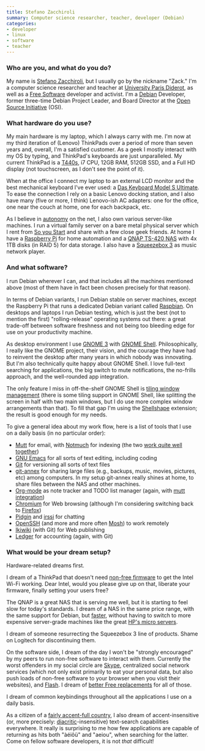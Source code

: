 ```yaml
---
title: Stefano Zacchiroli
summary: Computer science researcher, teacher, developer (Debian)
categories:
- developer
- linux
- software
- teacher
---
```


### Who are you, and what do you do?

My name is [Stefano Zacchiroli](http://upsilon.cc/ "Stefano's website."), but I usually go by the nickname "Zack." I'm a computer science researcher and teacher at [University Paris Diderot](http://www.univ-paris-diderot.fr/ "The University Paris Diderot."), as well as a [Free Software](https://www.gnu.org/philosophy/free-sw.html "GNU's free software definition.") developer and activist. I'm a [Debian][] Developer, former three-time Debian Project Leader, and Board Director at the [Open Source Initiative](http://opensource.org/ "A non-profit supporting open source software.") (OSI)</a>.

### What hardware do you use?

My main hardware is my laptop, which I always carry with me. I'm now at my third iteration of (Lenovo) ThinkPads over a period of more than seven years and, overall, I'm a satisfied customer. As a geek I mostly interact with my OS by typing, and ThinkPad's keyboards are just unparalleled. My current ThinkPad is a [T440s][thinkpad-t440s], i7 CPU, 12GB RAM, 512GB SSD, and a Full HD display (not touchscreen, as I don't see the point of it).

When at the office I connect my laptop to an external LCD monitor and the best mechanical keyboard I've ever used: a [Das Keyboard Model S Ultimate][model-s-ultimate]. To ease the connection I rely on a basic Lenovo docking station, and I also have many (five or more, I think) Lenovo-ish AC adapters: one for the office, one near the couch at home, one for each backpack, etc.

As I believe in [autonomy](http://autonomo.us/2008/07/14/franklin-street-statement/ "An article about freedom in network services.") on the net, I also own various server-like machines. I run a virtual family server on a bare metal physical server which I rent from [So you Start](http://www.soyoustart.com/en/essential-servers/ "A dedicated server hosting service.") and share with a few close geek friends. At home I have a [Raspberry Pi][raspberry-pi] for home automation and a [QNAP TS-420 NAS][ts-420] with 4x 1TB disks (in RAID 5) for data storage. I also have a [Squeezebox 3][squeezebox] as music network player.

### And what software?

I run Debian wherever I can, and that includes all the machines mentioned above (most of them have in fact been chosen precisely for that reason).

In terms of Debian variants, I run Debian stable on server machines, except the Raspberry Pi that runs a dedicated Debian variant called [Raspbian][]. On desktops and laptops I run Debian testing, which is just the best (not to mention the first) "rolling-release" operating systems out there: a great trade-off between software freshness and not being too bleeding edge for use on your productivity machine.

As desktop environment I use [GNOME 3][gnome] with [GNOME Shell][gnome-shell]. Philosophically, I really like the GNOME project, their vision, and the courage they have had to reinvent the desktop after many years in which nobody was innovating. But I'm also technically quite happy about GNOME Shell. I love full-text searching for applications, the big switch to mute notifications, the no-frills approach, and the well-rounded app integration.

The only feature I miss in off-the-shelf GNOME Shell is [tiling window management](http://en.wikipedia.org/wiki/Tiling_window_manager "The Wikipedia entry for timing window managers.") (there is some tiling support in GNOME Shell, like splitting the screen in half with two main windows, but I do use more complex window arrangements than that). To fill that gap I'm using the [Shellshape][] extension; the result is good enough for my needs.

To give a general idea about my work flow, here is a list of tools that I use on a daily basis (in no particular order):

- [Mutt][] for email, with [Notmuch][] for indexing (the two [work quite well together][notmuch-mutt])
- [GNU Emacs][emacs] for all sorts of text editing, including coding
- [Git][] for versioning all sorts of text files
- [git-annex][] for sharing large files (e.g., backups, music, movies, pictures, etc) among computers. In my setup git-annex really shines at home, to share files between the NAS and other machines.
- [Org-mode][] as note tracker and TODO list manager (again, with [mutt integration](https://upsilon.cc/~zack/blog/posts/2010/02/integrating_Mutt_with_Org-mode/ "Stefano's article on using Mutt with Org-mode."))
- [Chromium][] for Web browsing (although I'm considering switching back to [Firefox][])
- [Pidgin][] and [irssi][] for chatting
- [OpenSSH][] (and more and more often [Mosh][]) to work remotely
- [Ikiwiki][] (with Git) for Web publishing
- [Ledger][] for accounting (again, with Git)

### What would be your dream setup?

Hardware-related dreams first.

I dream of a ThinkPad that doesn't need [non-free firmware](http://en.wikipedia.org/wiki/Binary_blob "The Wikipedia entry for Binary blob.") to get the Intel Wi-Fi working. Dear Intel, would you please give up on that, liberate your firmware, finally setting your users free?

The QNAP is a great NAS that is serving me well, but it is starting to feel slow for today's standards. I dream of a NAS in the same price range, with the same support for Debian, but [faster](https://wiki.debian.org/ArmHardFloatPort "A wiki entry about an ARM port of Debian."), without having to switch to more expensive server-grade machines like the great [HP's micro servers][proliant-microserver].

I dream of someone resurrecting the Squeezebox 3 line of products. Shame on Logitech for discontinuing them.

On the software side, I dream of the day I won't be "strongly encouraged" by my peers to run non-free software to interact with them. Currently the worst offenders in my social circle are [Skype][], centralized social network services (which not only exist primarily to eat your personal data, but also push loads of non-free software to your browser when you visit their websites), and [Flash][]. I dream of [better Free replacements](http://www.fsf.org/campaigns/priority-projects/ "A list of ongoing work to replace high priority software with free versions.") for all of those.

I dream of common keybindings throughout all the applications I use on a daily basis.

As a citizen of a [fairly accent-full country](http://en.wikipedia.org/wiki/France "The Wikipedia entry for France."), I also dream of accent-insensitive (or, more precisely: [diacritic](http://en.wikipedia.org/wiki/Diacritic "The Wikipedia entry for Diacritic.")-insensitive) text-search capabilities everywhere. It really is surprising to me how few applications are capable of returning as hits both "àéiôü" and "aeiou", when searching for the latter. Come on fellow software developers, it is not *that* difficult!

[raspberry-pi]: https://en.wikipedia.org/wiki/Raspberry_Pi "A single-board hackable computer."
[ts-420]: https://www.amazon.com/QNAP-TS-420-All-one-4-bay/dp/B00D2Y1EHE "A four-bay NAS."
[thinkpad-t440s]: http://shop.lenovo.com/us/en/laptops/thinkpad/t-series/t440s "A 14 inch PC laptop."
[squeezebox]: https://en.wikipedia.org/wiki/Squeezebox_(network_music_player) "A digital home audio server."
[model-s-ultimate]: https://shop.daskeyboard.com/products/das-keyboard-ultimate-model-s "A USB keyboard with mechanical clicks."
[proliant-microserver]: https://www.pcmag.com/article2/0,2817,2371658,00.asp "A server."
[raspbian]: http://www.raspbian.org/ "A version of Debian optimised for Raspberry Pi."
[ikiwiki]: http://ikiwiki.info/ "A wiki tool based around a revision control system."
[irssi]: https://irssi.org/ "A CLI irc client."
[notmuch-mutt]: https://notmuchmail.org/notmuch-mutt/ "A tool for using Notmuch with Mutt."
[notmuch]: https://notmuchmail.org/ "An email index and search tool."
[gnome]: https://www.gnome.org/ "A desktop system for *nix operating systems."
[git-annex]: http://git-annex.branchable.com/ "A tool for tracking the details of large files in git."
[gnome-shell]: https://wiki.gnome.org/Projects/GnomeShell "A graphical interface for the GNOME desktop environment."
[git]: https://git-scm.com/ "A version control system."
[skype]: https://www.skype.com/en/ "Voice and video chat software."
[shellshape]: https://github.com/timbertson/shellshape "A tiling window manager for GNOME Shell."
[flash]: https://en.wikipedia.org/wiki/Adobe_Flash "A software and animation editor."
[firefox]: https://www.mozilla.org/en-US/firefox/new/ "A cross-platform open-source web browser."
[org-mode]: https://orgmode.org/ "An Emacs mode for notes and to-do items."
[openssh]: http://www.openssh.com/ "A popular collection of SSH tools."
[mosh]: https://mosh.org/ "A remote terminal shell system."
[mutt]: http://www.mutt.org/ "A command-line email client."
[chromium]: http://www.chromium.org/ "Open-source builds of the Chrome web browser."
[debian]: https://www.debian.org/ "A Linux distribution."
[emacs]: http://www.gnu.org/software/emacs/ "A free open-source text editor."
[ledger]: https://ledger-cli.org/ "A command-line accounting system."
[pidgin]: http://www.pidgin.im/ "An open-source multi-protocol chat client."
